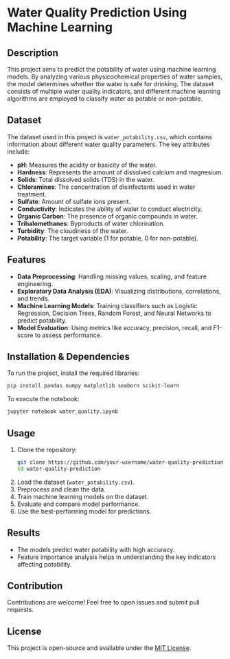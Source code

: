 # Water Quality Prediction Using Machine Learning

## Description
This project aims to predict the potability of water using machine learning models. By analyzing various physicochemical properties of water samples, the model determines whether the water is safe for drinking. The dataset consists of multiple water quality indicators, and different machine learning algorithms are employed to classify water as potable or non-potable.

## Dataset
The dataset used in this project is `water_potability.csv`, which contains information about different water quality parameters. The key attributes include:

- **pH**: Measures the acidity or basicity of the water.
- **Hardness**: Represents the amount of dissolved calcium and magnesium.
- **Solids**: Total dissolved solids (TDS) in the water.
- **Chloramines**: The concentration of disinfectants used in water treatment.
- **Sulfate**: Amount of sulfate ions present.
- **Conductivity**: Indicates the ability of water to conduct electricity.
- **Organic Carbon**: The presence of organic compounds in water.
- **Trihalomethanes**: Byproducts of water chlorination.
- **Turbidity**: The cloudiness of the water.
- **Potability**: The target variable (1 for potable, 0 for non-potable).

## Features
- **Data Preprocessing**: Handling missing values, scaling, and feature engineering.
- **Exploratory Data Analysis (EDA)**: Visualizing distributions, correlations, and trends.
- **Machine Learning Models**: Training classifiers such as Logistic Regression, Decision Trees, Random Forest, and Neural Networks to predict potability.
- **Model Evaluation**: Using metrics like accuracy, precision, recall, and F1-score to assess performance.

## Installation & Dependencies
To run the project, install the required libraries:

```bash
pip install pandas numpy matplotlib seaborn scikit-learn
```

To execute the notebook:

```bash
jupyter notebook water_quality.ipynb
```

## Usage
1. Clone the repository:
   ```bash
   git clone https://github.com/your-username/water-quality-prediction.git
   cd water-quality-prediction
   ```
2. Load the dataset (`water_potability.csv`).
3. Preprocess and clean the data.
4. Train machine learning models on the dataset.
5. Evaluate and compare model performance.
6. Use the best-performing model for predictions.

## Results
- The models predict water potability with high accuracy.
- Feature importance analysis helps in understanding the key indicators affecting potability.

## Contribution
Contributions are welcome! Feel free to open issues and submit pull requests.

## License
This project is open-source and available under the [MIT License](LICENSE).

